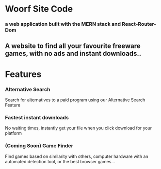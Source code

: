 # Woorf Site Code

### a web application built with the MERN stack and React-Router-Dom

## A website to find all your favourite freeware games, with no ads and instant downloads..

# Features

### Alternative Search

Search for alternatives to a paid program using our Alternative Search Feature
### Fastest instant downloads
No waiting times, instantly get your file when you click download for your platform
### (Coming Soon) Game Finder

Find games based on similarity with others, computer hardware with an automated detection tool, or the best browser games...

